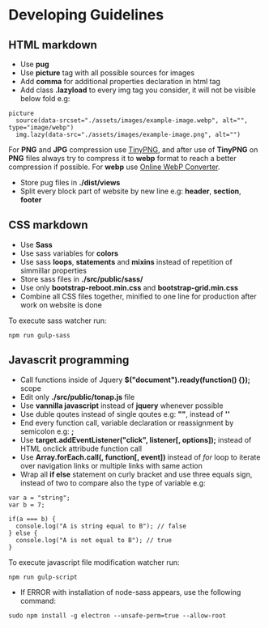 # Developing Guidelines

## HTML markdown

* Use __pug__
* Use __picture__ tag with all possible sources for images
* Add __comma__ for additional properties declaration in html tag
* Add class __.lazyload__ to every img tag you consider, it will not be visible below fold e.g:
```
picture
  source(data-srcset="./assets/images/example-image.webp", alt="", type="image/webp")
  img.lazy(data-src="./assets/images/example-image.png", alt="")
```

For __PNG__ and __JPG__ compression use [TinyPNG](https://tinypng.com/), and after use of __TinyPNG__ on __PNG__ files always try to compress it to __webp__ format to reach a better compression if possible. For __webp__ use [Online WebP Converter](https://webp-converter.com/).

* Store pug files in __./dist/views__
* Split every block part of website by new line e.g: __header__, __section__, __footer__

## CSS markdown

* Use __Sass__
* Use sass variables for __colors__
* Use sass __loops__, __statements__ and __mixins__ instead of repetition of simmillar properties
* Store sass files in __./src/public/sass/__
* Use only __bootstrap-reboot.min.css__ and __bootstrap-grid.min.css__
* Combine all CSS files together, minified to one line for production after work on website is done

To execute sass watcher run:
```
npm run gulp-sass
```

## Javascrit programming

* Call functions inside of Jquery __$("document").ready(function() {});__ scope
* Edit only __./src/public/tonap.js__ file
* Use __vannilla javascript__ instead of __jquery__ whenever possible
* Use duble qoutes instead of single qoutes e.g: __""__, instead of __''__
* End every function call, variable declaration or reassignment by semicolon e.g: __;__
* Use __target.addEventListener("click", listener[, options]);__ instead of HTML onclick attribude function call
* Use __Array.forEach.call(<Array>, function[, event])__ instead of _for_ loop to iterate over navigation links or multiple links with same action
* Wrap all __if else__ statement on curly bracket and use three equals sign, instead of two to compare also the type of variable e.g:

```
var a = "string";
var b = 7;

if(a === b) {
  console.log("A is string equal to B"); // false
} else {
  console.log("A is not equal to B"); // true
}
``` 

To execute javascript file modification watcher run:

```
npm run gulp-script
```

* If ERROR with installation of node-sass appears, use the following command:

```
sudo npm install -g electron --unsafe-perm=true --allow-root
```
